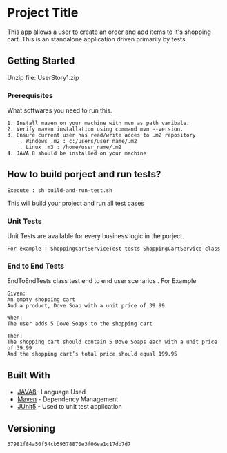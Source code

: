 # Project Title

This app allows a user to create an order and add items to it's shopping cart. This is an standalone application driven primarily by tests
## Getting Started

Unzip file: UserStory1.zip

### Prerequisites

What softwares you need to run this.

```
1. Install maven on your machine with mvn as path varibale. 
2. Verify maven installation using command mvn --version. 
3. Ensure current user has read/write acces to .m2 repository 
    . Windows .m2 : c:/users/user_name/.m2 
    . Linux .m3 : /home/user_name/.m2
4. JAVA 8 should be installed on your machine
```
## How to build porject and run tests?

```
Execute : sh build-and-run-test.sh 
```
This will build your project and run all test cases
### Unit Tests 

  Unit Tests are available for every business logic in the porject. 

```
For example : ShoppingCartServiceTest tests ShoppingCartService class
```
### End to End Tests
 EndToEndTests class test end to end user scenarios . For Example

```
Given:
An empty shopping cart
And a product, Dove Soap with a unit price of 39.99

When:
The user adds 5 Dove Soaps to the shopping cart

Then:
The shopping cart should contain 5 Dove Soaps each with a unit price of 39.99
And the shopping cart’s total price should equal 199.95
```

## Built With

* [JAVA8](https://www.oracle.com/technetwork/java/javase/overview/java8-2100321.html)- Language Used
* [Maven](https://maven.apache.org/) - Dependency Management
* [JUnit5](https://junit.org/junit5/docs/current/user-guide/) - Used to unit test application


## Versioning
```
37981f84a50f54cb59378870e3f06ea1c17db7d7 
```
